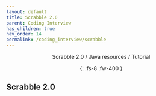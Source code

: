 ```yaml
---
layout: default
title: Scrabble 2.0
parent: Coding Interview
has_children: true
nav_order: 14
permalink: /coding_interview/scrabble
---
```

<div align="center" markdown="1">
Scrabble 2.0 / Java resources / Tutorial

{: .fs-8 .fw-400 }
</div>

## Scrabble 2.0